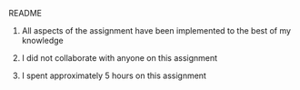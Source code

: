 README

1. All aspects of the assignment have been implemented to the best of my knowledge

2. I did not collaborate with anyone on this assignment

3. I spent approximately 5 hours on this assignment